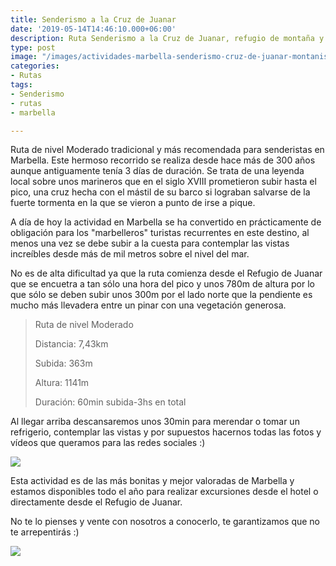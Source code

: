 ```yaml
---
title: Senderismo a la Cruz de Juanar
date: '2019-05-14T14:46:10.000+06:00'
description: Ruta Senderismo a la Cruz de Juanar, refugio de montaña y vistas espectaculares
type: post
image: "/images/actividades-marbella-senderismo-cruz-de-juanar-montanismo.jpg"
categories:
- Rutas
tags:
- Senderismo
- rutas
- marbella

---
```

Ruta de nivel Moderado tradicional y más recomendada para senderistas en Marbella. Este hermoso recorrido se realiza desde hace más de 300 años aunque antiguamente tenía 3 días de duración. Se trata de una leyenda local sobre unos marineros que en el siglo XVIII prometieron subir hasta el pico, una cruz hecha con el mástil de su barco si lograban salvarse de la fuerte tormenta en la que se vieron a punto de irse a pique.

A día de hoy la actividad en Marbella se ha convertido en prácticamente de obligación para los "marbelleros" turistas recurrentes en este destino, al menos una vez se debe subir a la cuesta para contemplar las vistas increíbles desde más de mil metros sobre el nivel del mar.

No es de alta dificultad ya que la ruta comienza desde el Refugio de Juanar que se encuetra a tan sólo una hora del pico y unos 780m de altura por lo que sólo se deben subir unos 300m por el lado norte que la pendiente es mucho más llevadera entre un pinar con una vegetación generosa.

> Ruta de nivel Moderado
>
> Distancia: 7,43km
>
> Subida: 363m
>
> Altura: 1141m
>
> Duración: 60min subida-3hs en total

Al llegar arriba descansaremos unos 30min para merendar o tomar un refrigerio, contemplar las vistas y por supuestos hacernos todas las fotos y vídeos que queramos para las redes sociales :)

![](/images/actividades-senderismo-marbella-cruz-juanar.jpg)

Esta actividad es de las más bonitas y mejor valoradas de Marbella y estamos disponibles todo el año para realizar excursiones desde el hotel o directamente desde el Refugio de Juanar.

No te lo pienses y vente con nosotros a conocerlo, te garantizamos que no te arrepentirás :)

![](/images/boton-reservar-actividades.png)